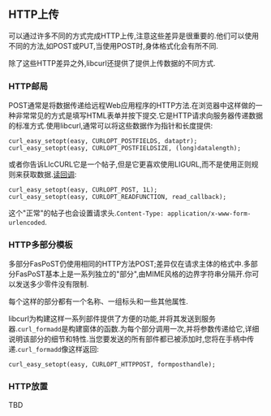
## HTTP上传

可以通过许多不同的方式完成HTTP上传,注意这些差异是很重要的.他们可以使用不同的方法,如POST或PUT,当使用POST时,身体格式化会有所不同.

除了这些HTTP差异之外,libcurl还提供了提供上传数据的不同方式.

### HTTP邮局

POST通常是将数据传递给远程Web应用程序的HTTP方法.在浏览器中这样做的一种非常常见的方式是填写HTML表单并按下提交.它是HTTP请求向服务器传递数据的标准方式.使用libcurl,通常可以将这些数据作为指针和长度提供:

```
curl_easy_setopt(easy, CURLOPT_POSTFIELDS, dataptr);
curl_easy_setopt(easy, CURLOPT_POSTFIELDSIZE, (long)datalength);
```

或者你告诉LIcCURL它是一个帖子,但是它更喜欢使用LIGURL,而不是使用正则规则来获取数据.[读回调](callback-read.md):

```
curl_easy_setopt(easy, CURLOPT_POST, 1L);
curl_easy_setopt(easy, CURLOPT_READFUNCTION, read_callback);
```

这个"正常"的帖子也会设置请求头.`Content-Type:
application/x-www-form-urlencoded`.

### HTTP多部分模板

多部分FasPoST仍使用相同的HTTP方法POST;差异仅在请求主体的格式中.多部分FasPoST基本上是一系列独立的"部分",由MIME风格的边界字符串分隔开.你可以发送多少零件没有限制.

每个这样的部分都有一个名称、一组标头和一些其他属性.

libcurl为构建这样一系列部件提供了方便的功能,并将其发送到服务器.`curl_formadd`是构建窗体的函数.为每个部分调用一次,并将参数传递给它,详细说明该部分的细节和特性.当您要发送的所有部件都已被添加时,您将在手柄中传递.`curl_formadd`像这样返回:

```
curl_easy_setopt(easy, CURLOPT_HTTPPOST, formposthandle);
```

### HTTP放置

TBD
